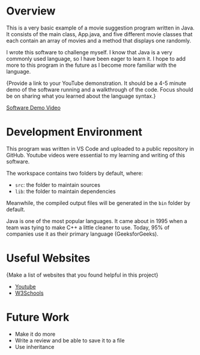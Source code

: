# Overview

This is a very basic example of a movie suggestion program written in Java. It consists of the main class, App.java, and five different movie classes that each contain an array of movies and a method that displays one randomly.

I wrote this software to challenge myself. I know that Java is a very commonly used language, so I have been eager to learn it. I hope to add more to this program in the future as I become more familiar with the language.


{Provide a link to your YouTube demonstration. It should be a 4-5 minute demo of the software running and a walkthrough of the code. Focus should be on sharing what you learned about the language syntax.}

[Software Demo Video](https://youtu.be/nRUy5PSiG40)

# Development Environment

This program was written in VS Code and uploaded to a public repository in GitHub. Youtube videos were essential to my learning and writing of this software.

The workspace contains two folders by default, where:

- `src`: the folder to maintain sources
- `lib`: the folder to maintain dependencies

Meanwhile, the compiled output files will be generated in the `bin` folder by default.

Java is one of the most popular languages. It came about in 1995 when a team was tying to make C++ a little cleaner to use. Today, 95% of companies use it as their primary language (GeeksforGeeks).
 

# Useful Websites

{Make a list of websites that you found helpful in this project}

- [Youtube](https://www.youtube.com/@alexlorenlee/playlists)
- [W3Schools](https://www.w3schools.com/java/default.asp)

# Future Work

- Make it do more
- Write a review and be able to save it to a file
- Use inheritance
